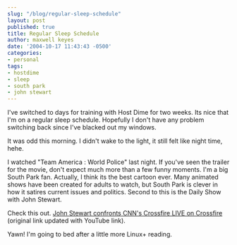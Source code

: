 ```yaml
---
slug: "/blog/regular-sleep-schedule"
layout: post
published: true
title: Regular Sleep Schedule
author: maxwell keyes
date: '2004-10-17 11:43:43 -0500'
categories:
- personal
tags:
- hostdime
- sleep
- south park
- john stewart
---
```


I've switched to days for training with Host Dime for two weeks. Its nice that
I'm on a regular sleep schedule. Hopefully I don't have any problem switching
back since I've blacked out my windows.

It was odd this morning. I didn't wake to the light, it still felt like night
time, hehe.

I watched "Team America : World Police" last night. If you've seen the trailer
for the movie, don't expect much more than a few funny moments. I'm a big South
Park fan. Actually, I think its the best cartoon ever. Many animated shows have
been created for adults to watch, but South Park is clever in how it satires
current issues and politics. Second to this is the Daily Show with John Stewart.

Check this out.
[John Stewart confronts CNN's Crossfire LIVE on Crossfire](https://www.youtube.com/watch?v=vmj6JADOZ-8)
(original link updated with YouTube link).

Yawn! I'm going to bed after a little more Linux+ reading.
